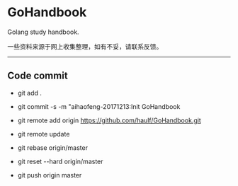 # GoHandbook

Golang study handbook.

一些资料来源于网上收集整理，如有不妥，请联系反馈。

***

## Code commit

* git add .

* git commit -s -m "aihaofeng-20171213:Init GoHandbook

* git remote add origin https://github.com/haulf/GoHandbook.git

* git remote update

* git rebase origin/master

* git reset --hard origin/master

* git push origin master
